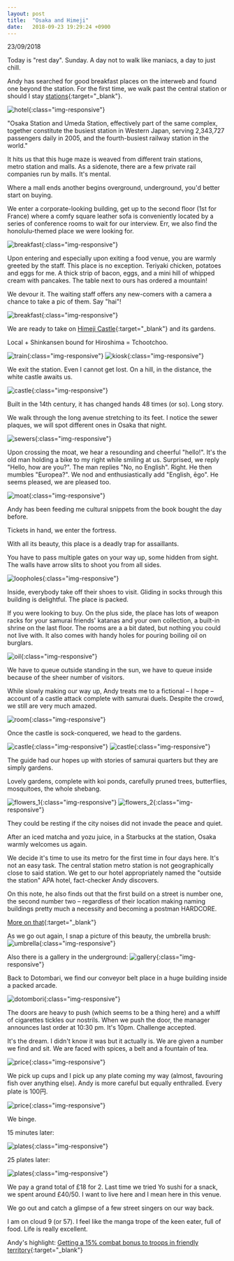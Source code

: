 ```yaml
---
layout: post
title:  "Osaka and Himeji"
date:   2018-09-23 19:29:24 +0900
---
```


23/09/2018

Today is "rest day". Sunday. A day not to walk like maniacs, a day to just chill.

Andy has searched for good breakfast places on the interweb and found one beyond the station.
For the first time, we walk past the central station or should I stay [stations](https://en.wikipedia.org/wiki/%C5%8Csaka_Station){:target="_blank"}.

![hotel]({{site.baseurl}}assets/File77.jpg){:class="img-responsive"}

"Osaka Station and Umeda Station, effectively part of the same complex, together constitute the busiest station in Western Japan, serving 2,343,727 passengers daily in 2005, and the fourth-busiest railway station in the world."

It hits us that this huge maze is weaved from different train stations, metro station and malls. 
As a sidenote, there are a few private rail companies run by malls. It's mental.

Where a mall ends another begins overground, underground, you'd better start on buying.

We enter a corporate-looking building, get up to the second floor (1st for France) where a comfy square leather sofa is conveniently located by a series of conference rooms to wait for our interview. Err, we also find the honolulu-themed place we were looking for.

![breakfast]({{site.baseurl}}assets/File80.jpg){:class="img-responsive"}

Upon entering and especially upon exiting a food venue, you are warmly greeted by the staff.
This place is no exception. Teriyaki chicken, potatoes and eggs for me. A thick strip of bacon, eggs, and a mini hill of whipped cream with pancakes. The table next to ours has ordered a mountain!

We devour it. The waiting staff offers any new-comers with a camera a chance to take a pic of them. Say "hai"!

![breakfast]({{site.baseurl}}assets/File78.jpg){:class="img-responsive"}

We are ready to take on [Himeji Castle](https://en.wikipedia.org/wiki/Himeji_Castle){:target="_blank"} and its gardens.

Local + Shinkansen bound for Hiroshima = Tchootchoo.

![train]({{site.baseurl}}assets/File79.jpg){:class="img-responsive"}
![kiosk]({{site.baseurl}}assets/File81.jpg){:class="img-responsive"}

We exit the station. Even I cannot get lost. On a hill, in the distance, the white castle awaits us.

![castle]({{site.baseurl}}assets/File83.jpg){:class="img-responsive"}

Built in the 14th century, it has changed hands 48 times (or so). Long story.

We walk through the long avenue stretching to its feet. I notice the sewer plaques, we will spot different ones in Osaka that night.

![sewers]({{site.baseurl}}assets/File84.jpg){:class="img-responsive"}

Upon crossing the moat, we hear a resounding and cheerful "hello!". It's the old man holding a bike to my right while smiling at us. Surprised, we reply "Hello, how are you?".
The man replies "No, no English". Right. He then mumbles "Europea?". We nod and enthusiastically add "English, ēgo". He seems pleased, we are pleased too.

![moat]({{site.baseurl}}assets/File85.jpg){:class="img-responsive"}

Andy has been feeding me cultural snippets from the book bought the day before.

Tickets in hand, we enter the fortress. 

With all its beauty, this place is a deadly trap for assaillants.

You have to pass multiple gates on your way up, some hidden from sight. 
The walls have arrow slits to shoot you from all sides.

![loopholes]({{site.baseurl}}assets/File86.jpg){:class="img-responsive"}

Inside, everybody take off their shoes to visit. Gliding in socks through this building is delightful.
The place is packed.

If you were looking to buy. On the plus side, the place has lots of weapon racks for your samurai friends' katanas and your own collection, a built-in shrine on the last floor. The rooms are a a bit dated, but nothing you could not live with. It also comes with handy holes for pouring boiling oil on burglars.

![oil]({{site.baseurl}}assets/File87.jpg){:class="img-responsive"}

We have to queue outside standing in the sun, we have to queue inside because of the sheer number of visitors.

While slowly making our way up, Andy treats me to a fictional – I hope – account of a castle attack complete with samurai duels. Despite the crowd, we still are very much amazed. 

![room]({{site.baseurl}}assets/File87_2.jpg){:class="img-responsive"}

Once the castle is sock-conquered, we head to the gardens.

![castle]({{site.baseurl}}assets/File88.jpg){:class="img-responsive"}
![castle]({{site.baseurl}}assets/File89.jpg){:class="img-responsive"}

The guide had our hopes up with stories of samurai quarters but they are simply gardens.

Lovely gardens, complete with koi ponds, carefully pruned trees, butterflies, mosquitoes, the whole shebang.

![flowers_1]({{site.baseurl}}assets/File90.jpg){:class="img-responsive"}
![flowers_2]({{site.baseurl}}assets/File91.jpg){:class="img-responsive"}

They could be resting if the city noises did not invade the peace and quiet.

After an iced matcha and yozu juice, in a Starbucks at the station, Osaka warmly welcomes us again.

We decide it's time to use its metro for the first time in four days here.
It's not an easy task. The central station metro station is not geographically close to said station.
We get to our hotel appropriately named the "outside the station" APA hotel, fact-checker Andy discovers.

On this note, he also finds out that the first build on a street is number one, the second number two – regardless of their location making naming buildings pretty much a necessity and becoming a postman HARDCORE.

[More on that](https://sivers.org/jadr){:target="_blank"}

As we go out again, I snap a picture of this beauty, the umbrella brush:
![umbrella]({{site.baseurl}}assets/File92.jpg){:class="img-responsive"}

Also there is a gallery in the underground:
![gallery]({{site.baseurl}}assets/File93.jpg){:class="img-responsive"}

Back to Dotombari, we find our conveyor belt place in a huge building inside a packed arcade.

![dotombori]({{site.baseurl}}assets/File94.jpg){:class="img-responsive"}

The doors are heavy to push (which seems to be a thing here) and a whiff of cigarettes tickles our nostrils.
When we push the door, the manager announces last order at 10:30 pm. It's 10pm. Challenge accepted.

It's the dream. I didn't know it was but it actually is. We are given a number we find and sit.
We are faced with spices, a belt and a fountain of tea. 

![price]({{site.baseurl}}assets/File96.jpg){:class="img-responsive"}

We pick up cups and I pick up any plate coming my way (almost, favouring fish over anything else). Andy is more careful but equally enthralled. Every plate is 100円.

![price]({{site.baseurl}}assets/File95.jpg){:class="img-responsive"}

We binge.

15 minutes later:

![plates]({{site.baseurl}}assets/File97.jpg){:class="img-responsive"}

25 plates later:

![plates]({{site.baseurl}}assets/File98.jpg){:class="img-responsive"}

We pay a grand total of £18 for 2. Last time we tried Yo sushi for a snack, we spent around £40/50.
I want to live here and I mean here in this venue.

We go out and catch a glimpse of a few street singers on our way back.

I am on cloud 9 (or 57). I feel like the manga trope of the keen eater, full of food.
Life is really excellent.

Andy's highlight: [Getting a 15% combat bonus to troops in friendly territory](http://civilization.wikia.com/wiki/Himeji_Castle_(Civ5)#Game_Info){:target="_blank"}


